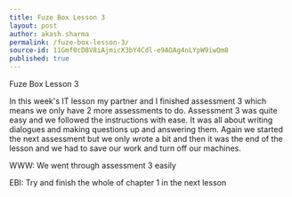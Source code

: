 ```yaml
---
title: Fuze Box Lesson 3
layout: post
author: akash.sharma
permalink: /fuze-box-lesson-3/
source-id: 11Gmf0cD8V8iAjmicX3bY4Cdl-e9AOAg4nLYpW9iwQm8
published: true
---
```

Fuze Box Lesson 3

In this week's IT lesson my partner and I finished assessment 3 which means we only have 2 more assessments to do. Assessment 3 was quite easy and we followed the instructions with ease. It was all about writing dialogues and making questions up and answering them. Again we started the next assessment but we only wrote a bit and then it was the end of the lesson and we had to save our work and turn off our machines.

WWW: We went through assessment 3 easily

EBI: Try and finish the whole of chapter 1 in the next lesson

